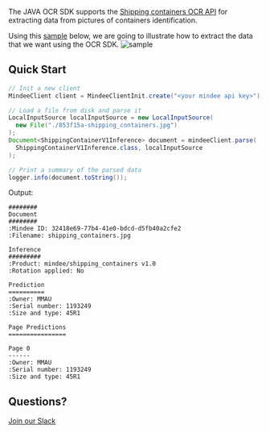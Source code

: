 The JAVA OCR SDK supports the [Shipping containers OCR API](https://developers.mindee.com/docs/shipping-containers-ocr) for extracting data from pictures of containers identification.

Using this [sample](https://files.readme.io/853f15a-shipping_containers.jpg) below, we are going to illustrate how to extract the data that we want using the OCR SDK.
![sample](https://files.readme.io/853f15a-shipping_containers.jpg)

## Quick Start
```java
// Init a new client
MindeeClient client = MindeeClientInit.create("<your mindee api key>");

// Load a file from disk and parse it
LocalInputSource localInputSource = new LocalInputSource(
  new File("./853f15a-shipping_containers.jpg")
);
Document<ShippingContainerV1Inference> document = mindeeClient.parse(
  ShippingContainerV1Inference.class, localInputSource
);

// Print a summary of the parsed data
logger.info(document.toString());
```

Output:
```
########
Document
########
:Mindee ID: 32418e69-77b4-41e0-bdcd-d5fb40a2cfe2
:Filename: shipping_containers.jpg

Inference
#########
:Product: mindee/shipping_containers v1.0
:Rotation applied: No

Prediction
==========
:Owner: MMAU
:Serial number: 1193249
:Size and type: 45R1

Page Predictions
================

Page 0
------
:Owner: MMAU
:Serial number: 1193249
:Size and type: 45R1
```

## Questions?
[Join our Slack](https://join.slack.com/t/mindee-community/shared_invite/zt-1jv6nawjq-FDgFcF2T5CmMmRpl9LLptw)
